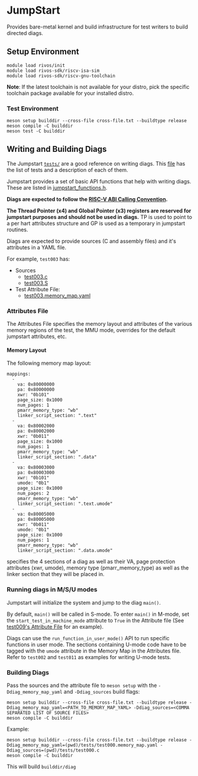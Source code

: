 <!--
SPDX-FileCopyrightText: 2023 Rivos Inc.

SPDX-License-Identifier: LicenseRef-Rivos-Internal-Only
-->

# JumpStart

Provides bare-metal kernel and build infrastructure for test writers to build directed diags.

## Setup Environment

```
module load rivos/init
module load rivos-sdk/riscv-isa-sim
module load rivos-sdk/riscv-gnu-toolchain
```

**Note**: If the latest toolchain is not available for your distro, pick the specific toolchain package available for your installed distro.

### Test Environment

```
meson setup builddir --cross-file cross-file.txt --buildtype release
meson compile -C builddir
meson test -C builddir
```

## Writing and Building Diags

The Jumpstart [`tests/`](tests) are a good reference on writing diags. This [file](tests/meson.build) has the list of tests and a description of each of them.

Jumpstart provides a set of basic API functions that help with writing diags. These are listed in [jumpstart_functions.h](jumpstart_functions.h).

**Diags are expected to follow the [RISC-V ABI Calling Convention](https://github.com/riscv-non-isa/riscv-elf-psabi-doc/blob/master/riscv-cc.adoc).**

**The Thread Pointer (x4) and Global Pointer (x3) registers are reserved for jumpstart purposes and should not be used in diags.** TP is used to point to a per hart attributes structure and GP is used as a temporary in jumpstart routines.

Diags are expected to provide sources (C and assembly files) and it's attributes in a YAML file.

For example, `test003` has:
* Sources
  * [test003.c](tests/test003.c)
  * [test003.S](tests/test003.S)
* Test Attribute File:
  * [test003.memory_map.yaml](tests/test003.memory_map.yaml)

### Attributes File

The Attributes File specifies the memory layout and attributes of the various memory regions of the test, the MMU mode, overrides for the default jumpstart attributes, etc.

#### Memory Layout

The following memory map layout:

```
mappings:
  -
    va: 0x80000000
    pa: 0x80000000
    xwr: "0b101"
    page_size: 0x1000
    num_pages: 1
    pmarr_memory_type: "wb"
    linker_script_section: ".text"
  -
    va: 0x80002000
    pa: 0x80002000
    xwr: "0b011"
    page_size: 0x1000
    num_pages: 1
    pmarr_memory_type: "wb"
    linker_script_section: ".data"
  -
    va: 0x80003000
    pa: 0x80003000
    xwr: "0b101"
    umode: "0b1"
    page_size: 0x1000
    num_pages: 2
    pmarr_memory_type: "wb"
    linker_script_section: ".text.umode"
  -
    va: 0x80005000
    pa: 0x80005000
    xwr: "0b011"
    umode: "0b1"
    page_size: 0x1000
    num_pages: 1
    pmarr_memory_type: "wb"
    linker_script_section: ".data.umode"
```

specifies the 4 sections of a diag as well as their VA, page protection attributes (xwr, umode), memory type (pmarr_memory_type) as well as the linker section that they will be placed in.

### Running diags in M/S/U modes

Jumpstart will initialize the system and jump to the diag `main()`.

By default, `main()` will be called in S-mode. To enter `main()` in M-mode, set the `start_test_in_machine_mode` attribute to `True` in the Attribute file (See [test009's Attribute File](tests/test009.memory_map.yaml) for an example).

Diags can use the `run_function_in_user_mode()` API to run specific functions in user mode. The sections containing U-mode code have to be tagged with the `umode` attribute in the Memory Map in the Attributes file.
Refer to `test002` and `test011` as examples for writing U-mode tests.

### Building Diags

Pass the sources and the attribute file to `meson setup` with the `-Ddiag_memory_map_yaml` and `-Ddiag_sources` build flags:


```
meson setup builddir --cross-file cross-file.txt --buildtype release -Ddiag_memory_map_yaml=<PATH_TO_MEMORY_MAP_YAML> -Ddiag_sources=<COMMA SEPARATED LIST OF SOURCE FILES>
meson compile -C builddir
```

Example:
```
meson setup builddir --cross-file cross-file.txt --buildtype release -Ddiag_memory_map_yaml=(pwd)/tests/test000.memory_map.yaml -Ddiag_sources=(pwd)/tests/test000.c
meson compile -C builddir
```

This will build `builddir/diag`
